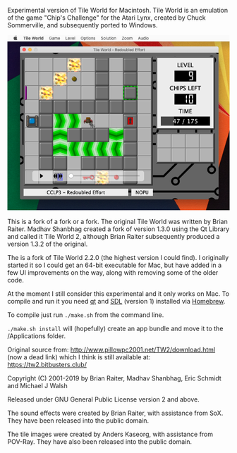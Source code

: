 Experimental version of Tile World for Macintosh. Tile World is an emulation of the game "Chip's Challenge" for the Atari Lynx, created by Chuck Sommerville, and subsequently ported to Windows.

![Screenshot](screenshot.png "Screenshot")

This is a fork of a fork or a fork. The original Tile World was written by Brian Raiter. Madhav Shanbhag created a fork of version 1.3.0 using the Qt Library and called it Tile World 2, although Brian Raiter subsequently produced a version 1.3.2 of the original.

The is a fork of Tile World 2.2.0 (the highest version I could find). I originally started it so I could get an 64-bit executable for Mac, but have added in a few UI improvements on the way, along with removing some of the older code.

At the moment I still consider this experimental and it only works on Mac. To compile and run it you need [qt](https://www.qt.io/) and [SDL](https://www.libsdl.org/) (version 1) installed via [Homebrew](https://brew.sh/).

To compile just run `./make.sh` from the command line.

`./make.sh install` will (hopefully) create an app bundle and move it to the /Applications folder.

Original source from: http://www.pillowpc2001.net/TW2/download.html (now a dead link) which I think is still available at: https://tw2.bitbusters.club/

Copyright (C) 2001-2019 by Brian Raiter, Madhav Shanbhag, Eric Schmidt and Michael J Walsh

Released under GNU General Public License version 2 and above.

The sound effects were created by Brian Raiter, with assistance from SoX. They have been released into the public domain.

The tile images were created by Anders Kaseorg, with assistance from POV-Ray. They have also been released into the public domain.